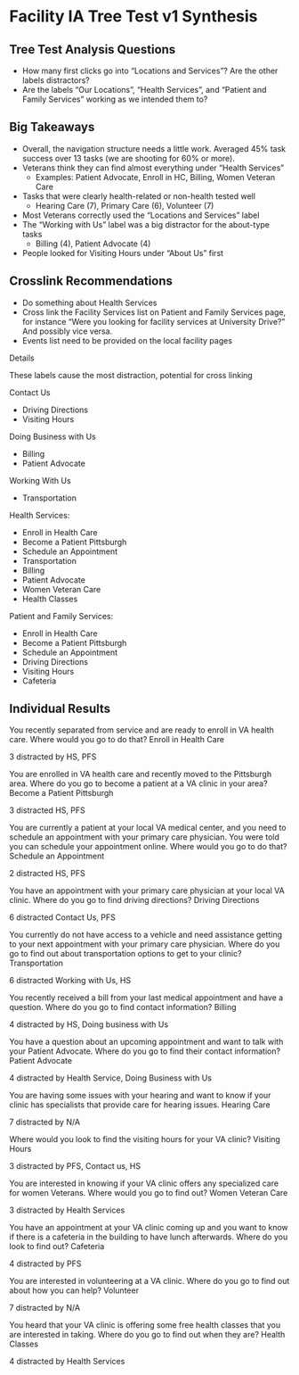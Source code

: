 # Facility IA Tree Test v1 Synthesis

## Tree Test Analysis Questions
- How many first clicks go into “Locations and Services”? Are the other labels distractors?
- Are the labels “Our Locations”, “Health Services”, and “Patient and Family Services” working as we intended them to?

## Big Takeaways
- Overall, the navigation structure needs a little work. Averaged 45% task success over 13 tasks (we are shooting for 60% or more).
- Veterans think they can find almost everything under “Health Services”
  - Examples: Patient Advocate, Enroll in HC, Billing, Women Veteran Care
- Tasks that were clearly health-related or non-health tested well
  - Hearing Care (7), Primary Care (6), Volunteer (7)
- Most Veterans correctly used the “Locations and Services” label
- The “Working with Us” label was a big distractor for the about-type tasks
  - Billing (4), Patient Advocate (4)
- People looked for Visiting Hours under “About Us” first

## Crosslink Recommendations
- Do something about Health Services
- Cross link the Facility Services list on Patient and Family Services page, for instance “Were you looking for facility services at University Drive?” And possibly vice versa.
- Events list need to be provided on the local facility pages


Details

These labels cause the most distraction, potential for cross linking

Contact Us
- Driving Directions
- Visiting Hours

Doing Business with Us
- Billing
- Patient Advocate

Working With Us
- Transportation

Health Services:
- Enroll in Health Care
- Become a Patient Pittsburgh
- Schedule an Appointment
- Transportation
- Billing
- Patient Advocate
- Women Veteran Care
- Health Classes

Patient and Family Services:
- Enroll in Health Care
- Become a Patient Pittsburgh
- Schedule an Appointment
- Driving Directions
- Visiting Hours
- Cafeteria

## Individual Results

You recently separated from service and are ready to enroll in VA health care. Where would you go to do that? Enroll in Health Care

3 distracted by HS, PFS

You are enrolled in VA health care and recently moved to the Pittsburgh area. Where do you go to become a patient at a VA clinic in your area? Become a Patient Pittsburgh

3 distracted HS, PFS

You are currently a patient at your local VA medical center, and you need to schedule an appointment with your primary care physician. You were told you can schedule your appointment online. Where would you go to do that? Schedule an Appointment

2 distracted HS, PFS

You have an appointment with your primary care physician at your local VA clinic. Where do you go to find driving directions? Driving Directions

6 distracted Contact Us, PFS

You currently do not have access to a vehicle and need assistance getting to your next appointment with your primary care physician. Where do you go to find out about transportation options to get to your clinic? Transportation

6 distracted Working with Us, HS

You recently received a bill from your last medical appointment and have a question. Where do you go to find contact information? Billing

4 distracted by HS, Doing business with Us

You have a question about an upcoming appointment and want to talk with your Patient Advocate. Where do you go to find their contact information? Patient Advocate

4 distracted by Health Service, Doing Business with Us

You are having some issues with your hearing and want to know if your clinic has specialists that provide care for hearing issues. Hearing Care

7 distracted by N/A


Where would you look to find the visiting hours for your VA clinic? Visiting Hours

3 distracted by PFS, Contact us, HS

You are interested in knowing if your VA clinic offers any specialized care for women Veterans. Where would you go to find out? Women Veteran Care

3 distracted by Health Services

You have an appointment at your VA clinic coming up and you want to know if there is a cafeteria in the building to have lunch afterwards. Where do you look to find out? Cafeteria

4 distracted by PFS

You are interested in volunteering at a VA clinic. Where do you go to find out about how you can help? Volunteer

7 distracted by N/A

You heard that your VA clinic is offering some free health classes that you are interested in taking. Where do you go to find out when they are? Health Classes

4 distracted by Health Services
